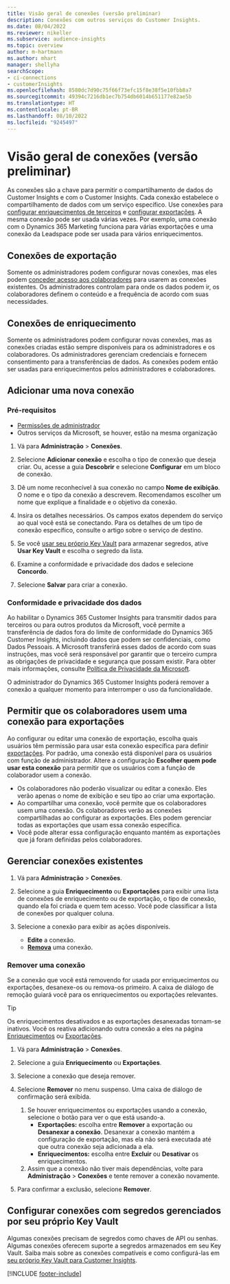 ```yaml
---
title: Visão geral de conexões (versão preliminar)
description: Conexões com outros serviços do Customer Insights.
ms.date: 08/04/2022
ms.reviewer: nikeller
ms.subservice: audience-insights
ms.topic: overview
author: m-hartmann
ms.author: mhart
manager: shellyha
searchScope:
- ci-connections
- customerInsights
ms.openlocfilehash: 8580dc7d90c75f66f73efc15f8e38f5e10fbb8a7
ms.sourcegitcommit: 49394c7216db1ec7b754db6014b651177e82ae5b
ms.translationtype: HT
ms.contentlocale: pt-BR
ms.lasthandoff: 08/10/2022
ms.locfileid: "9245497"
---
```

# <a name="connections-preview-overview"></a>Visão geral de conexões (versão preliminar)

As conexões são a chave para permitir o compartilhamento de dados do Customer Insights e com o Customer Insights. Cada conexão estabelece o compartilhamento de dados com um serviço específico. Use conexões para [configurar enriquecimentos de terceiros](enrichment-hub.md) e [configurar exportações](export-destinations.md). A mesma conexão pode ser usada várias vezes. Por exemplo, uma conexão com o Dynamics 365 Marketing funciona para várias exportações e uma conexão da Leadspace pode ser usada para vários enriquecimentos.

## <a name="export-connections"></a>Conexões de exportação

Somente os administradores podem configurar novas conexões, mas eles podem [conceder acesso aos colaboradores](#allow-contributors-to-use-a-connection-for-exports) para usarem as conexões existentes. Os administradores controlam para onde os dados podem ir, os colaboradores definem o conteúdo e a frequência de acordo com suas necessidades.

## <a name="enrichment-connections"></a>Conexões de enriquecimento

Somente os administradores podem configurar novas conexões, mas as conexões criadas estão sempre disponíveis para os administradores e os colaboradores. Os administradores gerenciam credenciais e fornecem consentimento para a transferências de dados. As conexões podem então ser usadas para enriquecimentos pelos administradores e colaboradores.

## <a name="add-a-new-connection"></a>Adicionar uma nova conexão

### <a name="prerequisites"></a>Pré-requisitos

- [Permissões de administrador](permissions.md)
- Outros serviços da Microsoft, se houver, estão na mesma organização

1. Vá para **Administração** > **Conexões**.

1. Selecione **Adicionar conexão** e escolha o tipo de conexão que deseja criar. Ou, acesse a guia **Descobrir** e selecione **Configurar** em um bloco de conexão.

1. Dê um nome reconhecível à sua conexão no campo **Nome de exibição**. O nome e o tipo da conexão a descrevem. Recomendamos escolher um nome que explique a finalidade e o objetivo da conexão.

1. Insira os detalhes necessários. Os campos exatos dependem do serviço ao qual você está se conectando. Para os detalhes de um tipo de conexão específico, consulte o artigo sobre o serviço de destino.

1. Se você [usar seu próprio Key Vault](use-azure-key-vault.md) para armazenar segredos, ative **Usar Key Vault** e escolha o segredo da lista.

1. Examine a conformidade e privacidade dos dados e selecione **Concordo**.

1. Selecione **Salvar** para criar a conexão.

### <a name="data-privacy-and-compliance"></a>Conformidade e privacidade dos dados

Ao habilitar o Dynamics 365 Customer Insights para transmitir dados para terceiros ou para outros produtos da Microsoft, você permite a transferência de dados fora do limite de conformidade do Dynamics 365 Customer Insights, incluindo dados que podem ser confidenciais, como Dados Pessoais. A Microsoft transferirá esses dados de acordo com suas instruções, mas você será responsável por garantir que o terceiro cumpra as obrigações de privacidade e segurança que possam existir. Para obter mais informações, consulte [Política de Privacidade da Microsoft](https://go.microsoft.com/fwlink/?linkid=396732).

O administrador do Dynamics 365 Customer Insights poderá remover a conexão a qualquer momento para interromper o uso da funcionalidade.

## <a name="allow-contributors-to-use-a-connection-for-exports"></a>Permitir que os colaboradores usem uma conexão para exportações

Ao configurar ou editar uma conexão de exportação, escolha quais usuários têm permissão para usar esta conexão específica para definir [exportações](export-destinations.md). Por padrão, uma conexão está disponível para os usuários com função de administrador. Altere a configuração **Escolher quem pode usar esta conexão** para permitir que os usuários com a função de colaborador usem a conexão.

- Os colaboradores não poderão visualizar ou editar a conexão. Eles verão apenas o nome de exibição e seu tipo ao criar uma exportação.
- Ao compartilhar uma conexão, você permite que os colaboradores usem uma conexão. Os colaboradores verão as conexões compartilhadas ao configurar as exportações. Eles podem gerenciar todas as exportações que usam essa conexão específica.
- Você pode alterar essa configuração enquanto mantém as exportações que já foram definidas pelos colaboradores.

## <a name="manage-existing-connections"></a>Gerenciar conexões existentes

1. Vá para **Administração** > **Conexões**.

1. Selecione a guia **Enriquecimento** ou **Exportações** para exibir uma lista de conexões de enriquecimento ou de exportação, o tipo de conexão, quando ela foi criada e quem tem acesso. Você pode classificar a lista de conexões por qualquer coluna.

1. Selecione a conexão para exibir as ações disponíveis.

   - **Edite** a conexão.
   - [**Remova**](#remove-a-connection) uma conexão.

### <a name="remove-a-connection"></a>Remover uma conexão

Se a conexão que você está removendo for usada por enriquecimentos ou exportações, desanexe-os ou remova-os primeiro. A caixa de diálogo de remoção guiará você para os enriquecimentos ou exportações relevantes.

> [!TIP]
> Os enriquecimentos desativados e as exportações desanexadas tornam-se inativos. Você os reativa adicionando outra conexão a eles na página [Enriquecimentos](enrichment-hub.md) ou [Exportações](export-destinations.md).

1. Vá para **Administração** > **Conexões**.

1. Selecione a guia **Enriquecimento** ou **Exportações**.

1. Selecione a conexão que deseja remover.

1. Selecione **Remover** no menu suspenso. Uma caixa de diálogo de confirmação será exibida.

   1. Se houver enriquecimentos ou exportações usando a conexão, selecione o botão para ver o que está usando-a.
      - **Exportações:** escolha entre **Remover** a exportação ou **Desanexar a conexão**. Desanexar a conexão mantém a configuração de exportação, mas ela não será executada até que outra conexão seja adicionada a ela.
      - **Enriquecimentos:** escolha entre **Excluir** ou **Desativar** os enriquecimentos.
   1. Assim que a conexão não tiver mais dependências, volte para **Administração** > **Conexões** e tente remover a conexão novamente.

1. Para confirmar a exclusão, selecione **Remover**.

## <a name="set-up-connections-with-secrets-managed-by-your-own-key-vault"></a>Configurar conexões com segredos gerenciados por seu próprio Key Vault

Algumas conexões precisam de segredos como chaves de API ou senhas. Algumas conexões oferecem suporte a segredos armazenados em seu Key Vault. Saiba mais sobre as conexões compatíveis e como configurá-las em [seu próprio Key Vault para Customer Insights](use-azure-key-vault.md).

[!INCLUDE [footer-include](includes/footer-banner.md)]

